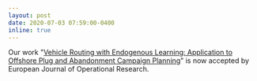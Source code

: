 ```yaml
---
layout: post
date: 2020-07-03 07:59:00-0400
inline: true
---
```


Our work "[Vehicle Routing with Endogenous Learning: Application to Offshore Plug and Abandonment Campaign Planning](https://www.sciencedirect.com/science/article/pii/S0377221720305828)" is now accepted by European Journal of Operational Research.